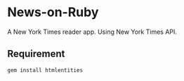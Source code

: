 # News-on-Ruby
A New York Times reader app. Using New York Times API.

## Requirement
```bash
gem install htmlentities
```
